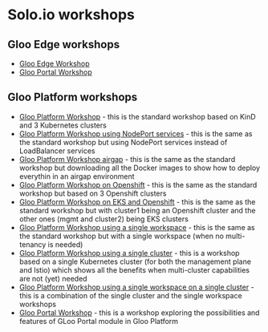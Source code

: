 # Solo.io workshops

## Gloo Edge workshops

- [Gloo Edge Workshop](gloo-edge/README.md)
- [Gloo Portal Workshop](gloo-portal/README.md)

## Gloo Platform workshops

- [Gloo Platform Workshop](gloo-mesh-2-4/default/README.md) - this is the standard workshop based on KinD and 3 Kubernetes clusters
- [Gloo Platform Workshop using NodePort services](gloo-mesh-2-4/node-ports/README.md) - this is the same as the standard workshop but using NodePort services instead of LoadBalancer services
- [Gloo Platform Workshop airgap](gloo-mesh-2-4/airgap/README.md) - this is the same as the standard workshop but downloading all the Docker images to show how to deploy everythin in an airgap environment
- [Gloo Platform Workshop on Openshift](gloo-mesh-2-4/openshift/README.md) - this is the same as the standard workshop but based on 3 Openshift clusters
- [Gloo Platform Workshop on EKS and Openshift](gloo-mesh-2-4/eks-and-openshift/README.md) - this is the same as the standard workshop but with cluster1 being an Openshift cluster and the other ones (mgmt and cluster2) being EKS clusters
- [Gloo Platform Workshop using a single workspace](gloo-mesh-2-4/single-workspace/README.md) - this is the same as the standard workshop but with a single workspace (when no multi-tenancy is needed)
- [Gloo Platform Workshop using a single cluster](gloo-mesh-2-4/single-cluster/README.md) - this is a workshop based on a single Kubernetes cluster (for both the management plane and Istio) which shows all the benefits when multi-cluster capabilities are not (yet) needed
- [Gloo Platform Workshop using a single workspace on a single cluster](gloo-mesh-2-4/single-cluster-single-workspace/README.md) - this is a combination of the single cluster and the single workspace workshops 
- [Gloo Portal Workshop](gloo-mesh-2-4/portal/README.md) - this is a workshop exploring the possibilities and features of GLoo Portal module in Gloo Platform